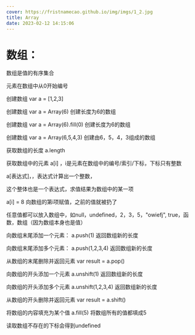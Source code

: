 ```yaml
---
cover: https://fristnamecao.github.io/img/imgs/1_2.jpg
title: Array
date: 2023-02-12 14:15:06
---
```


# 数组：

数组是值的有序集合

元素在数组中从0开始编号

创建数组 var a = [1,2,3]

创建数组 var a = Array(6) 创建长度为6的数组

创建数组 var a = Array(6).fill(0) 创建长度为6的数组

创建数组 var a = Array(6,5,4,3) 创建由6，5，4，3组成的数组

 

获取数组的长度 a.length

 

获取数组中的元素 a[i] ，i是元素在数组中的编号/索引/下标，下标只有整数

a[表达式]，，表达式计算出一个整数，

这个整体也是一个表达式，求值结果为数组中的某一项

a[i] = 8 向数组的第i项赋值，之前的值就被扔了

 

任意值都可以放入数组中，如null，undefined，2，3，5，"owiefj", true，函数，数组（因为数组本身也是值）

 

向数组末尾添加一个元素： a.push(1) 返回数组新的长度

向数组末尾添加多个元素： a.push(1,2,3,4) 返回数组新的长度

从数组的末尾删除并返回元素 var result = a.pop()

 

向数组的开头添加一个元素 a.unshift(1) 返回数组新的长度

向数组的开头添加多个元素 a.unshift(1,2,3,4) 返回数组新的长度

从数组的开头删除并返回元素 var result = a.shift()

将数组的内容填充为某个值 a.fill(5) 将数组所有的值都填成5

 

读取数组不存在的下标会得到undefined